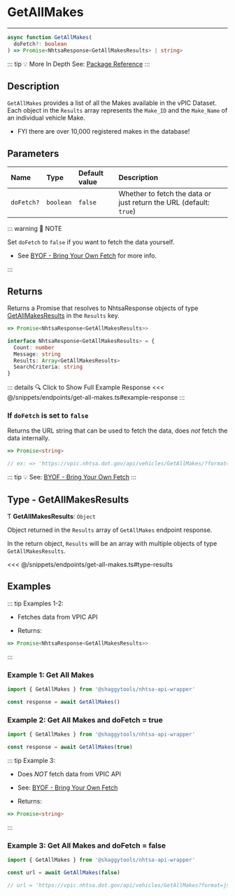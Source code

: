 # GetAllMakes

---

```typescript
async function GetAllMakes(
  doFetch?: boolean
) => Promise<NhtsaResponse<GetAllMakesResults> | string>
```

::: tip :bulb: More In Depth
See: [Package Reference](../../../typedoc/api/vpic/endpoints/GetAllMakes)
:::

## Description

`GetAllMakes` provides a list of all the Makes available in the vPIC Dataset.
Each object in the `Results` array represents the `Make_ID` and the `Make_Name` of
an individual vehicle Make.

- FYI there are over 10,000 registered makes in the database!

## Parameters

| Name       | Type      | Default value | Description                                                        |
| :--------- | :-------- | :------------ | :----------------------------------------------------------------- |
| `doFetch?` | `boolean` | `false`       | Whether to fetch the data or just return the URL (default: `true`) |

::: warning 📝 NOTE

Set `doFetch` to `false` if you want to fetch the data yourself.

- See [BYOF - Bring Your Own Fetch](../../bring-your-own-fetch.md#option-1-set-dofetch-to-false)
  for more info.

:::

## Returns

Returns a Promise that resolves to NhtsaResponse objects of type
[GetAllMakesResults](#type-getallmakesresults) in the `Results` key.

```typescript
=> Promise<NhtsaResponse<GetAllMakesResults>>
```

```typescript [NhtsaResponse]
interface NhtsaResponse<GetAllMakesResults> = {
  Count: number
  Message: string
  Results: Array<GetAllMakesResults>
  SearchCriteria: string
}
```

::: details :mag: Click to Show Full Example Response
<<< @/snippets/endpoints/get-all-makes.ts#example-response
:::

### If `doFetch` is set to `false`

Returns the URL string that can be used to fetch the data, does _not_ fetch the data internally.

```typescript
=> Promise<string>

// ex: => 'https://vpic.nhtsa.dot.gov/api/vehicles/GetAllMakes/?format=json'
```

::: tip :bulb: See: [BYOF - Bring Your Own Fetch](../../bring-your-own-fetch.md#option-1-set-dofetch-to-false)
:::

## Type - GetAllMakesResults

Ƭ **GetAllMakesResults**: `Object`

Object returned in the `Results` array of `GetAllMakes` endpoint response.

In the return object, `Results` will be an array with multiple objects of type
`GetAllMakesResults`.

<<< @/snippets/endpoints/get-all-makes.ts#type-results

## Examples

::: tip Examples 1-2:

- Fetches data from VPIC API

- Returns:

```typescript
=> Promise<NhtsaResponse<GetAllMakesResults>>
```

:::

### Example 1: Get All Makes

```ts
import { GetAllMakes } from '@shaggytools/nhtsa-api-wrapper'

const response = await GetAllMakes()
```

### Example 2: Get All Makes and doFetch = true

```ts
import { GetAllMakes } from '@shaggytools/nhtsa-api-wrapper'

const response = await GetAllMakes(true)
```

::: tip Example 3:

- Does _NOT_ fetch data from VPIC API

- See: [BYOF - Bring Your Own Fetch](../../bring-your-own-fetch.md#option-1-set-dofetch-to-false)

- Returns:

```typescript
=> Promise<string>
```

:::

### Example 3: Get All Makes and doFetch = false

```ts
import { GetAllMakes } from '@shaggytools/nhtsa-api-wrapper'

const url = await GetAllMakes(false)

// url = 'https://vpic.nhtsa.dot.gov/api/vehicles/GetAllMakes?format=json'
```
